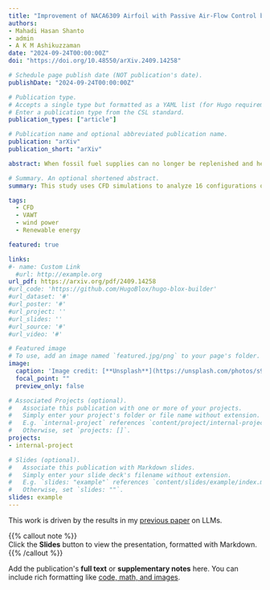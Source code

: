 ```yaml
---
title: "Improvement of NACA6309 Airfoil with Passive Air-Flow Control by using Trailing Edge Flap"
authors:
- Mahadi Hasan Shanto
- admin
- A K M Ashikuzzaman
date: "2024-09-24T00:00:00Z"
doi: "https://doi.org/10.48550/arXiv.2409.14258"

# Schedule page publish date (NOT publication's date).
publishDate: "2024-09-24T00:00:00Z"

# Publication type.
# Accepts a single type but formatted as a YAML list (for Hugo requirements).
# Enter a publication type from the CSL standard.
publication_types: ["article"]

# Publication name and optional abbreviated publication name.
publication: "arXiv"
publication_short: "arXiv"

abstract: When fossil fuel supplies can no longer be replenished and hence fossil fuel power generation becomes outdated, wind energy will become a vital solution to the impending energy crisis. A horizontal-axis wind turbine is a widely used technology that is highly dependent on the design of high-performing airfoils. In this paper, we have studied the performance of the NACA6309 airfoil and designed it by modifying the airfoil with a trailing edge plain flap. Computational Fluid Dynamic (CFD) simulations are utilized for this purpose. We have designed sixteen configurations of NACA 6309 airfoil by using plain flaps at the trailing edge and studied their aerodynamic performance. After comparing the lift, drag, and lift-to-drag ratios, it is evident that the \(1^\circ\) up-flap configuration generates the best output. In addition, the \(10^\circ\) down flap provides the worst performance among all configurations. Finally, pressure contours and velocity contours around the airfoils are presented, which describe the overall characteristics.

# Summary. An optional shortened abstract.
summary: This study uses CFD simulations to analyze 16 configurations of the NACA6309 airfoil with trailing-edge flaps, finding that a 1° up-flap offers the best aerodynamic performance while the 10° down-flap performs the worst.

tags:
  - CFD
  - VAWT
  - wind power
  - Renewable energy

featured: true

links:
#- name: Custom Link
  #url: http://example.org
url_pdf: https://arxiv.org/pdf/2409.14258
#url_code: 'https://github.com/HugoBlox/hugo-blox-builder'
#url_dataset: '#'
#url_poster: '#'
#url_project: ''
#url_slides: ''
#url_source: '#'
#url_video: '#'

# Featured image
# To use, add an image named `featured.jpg/png` to your page's folder. 
image:
  caption: 'Image credit: [**Unsplash**](https://unsplash.com/photos/s9CC2SKySJM)'
  focal_point: ""
  preview_only: false

# Associated Projects (optional).
#   Associate this publication with one or more of your projects.
#   Simply enter your project's folder or file name without extension.
#   E.g. `internal-project` references `content/project/internal-project/index.md`.
#   Otherwise, set `projects: []`.
projects:
- internal-project

# Slides (optional).
#   Associate this publication with Markdown slides.
#   Simply enter your slide deck's filename without extension.
#   E.g. `slides: "example"` references `content/slides/example/index.md`.
#   Otherwise, set `slides: ""`.
slides: example
---
```


This work is driven by the results in my [previous paper](/publication/conference-paper/) on LLMs.

{{% callout note %}}  
Click the **Slides** button to view the presentation, formatted with Markdown.  
{{% /callout %}}

Add the publication's **full text** or **supplementary notes** here. You can include rich formatting like [code, math, and images](https://docs.hugoblox.com/content/writing-markdown-latex/).
